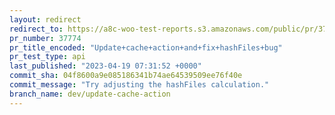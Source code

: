 ```yaml
---
layout: redirect
redirect_to: https://a8c-woo-test-reports.s3.amazonaws.com/public/pr/37774/api/index.html
pr_number: 37774
pr_title_encoded: "Update+cache+action+and+fix+hashFiles+bug"
pr_test_type: api
last_published: "2023-04-19 07:31:52 +0000"
commit_sha: 04f8600a9e085186341b74ae64539509ee76f40e
commit_message: "Try adjusting the hashFiles calculation."
branch_name: dev/update-cache-action
---
```

